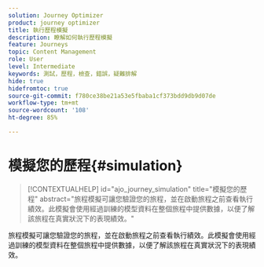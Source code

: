 ```yaml
---
solution: Journey Optimizer
product: journey optimizer
title: 執行歷程模擬
description: 瞭解如何執行歷程模擬
feature: Journeys
topic: Content Management
role: User
level: Intermediate
keywords: 測試，歷程，檢查，錯誤，疑難排解
hide: true
hidefromtoc: true
source-git-commit: f780ce38be21a53e5fbaba1cf373bdd9db9d07de
workflow-type: tm+mt
source-wordcount: '108'
ht-degree: 85%

---
```


# 模擬您的歷程{#simulation}

>[!CONTEXTUALHELP]
>id="ajo_journey_simulation"
>title="模擬您的歷程"
>abstract="旅程模擬可讓您驗證您的旅程，並在啟動旅程之前查看執行績效。此模擬會使用經過訓練的模型資料在整個旅程中提供數據，以便了解該旅程在真實狀況下的表現績效。"

旅程模擬可讓您驗證您的旅程，並在啟動旅程之前查看執行績效。此模擬會使用經過訓練的模型資料在整個旅程中提供數據，以便了解該旅程在真實狀況下的表現績效。